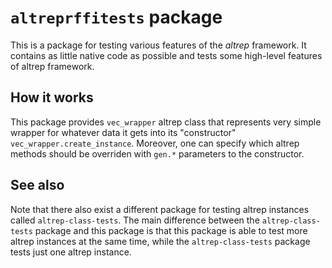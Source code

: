 # `altreprffitests` package
This is a package for testing various features of the *altrep* framework.
It contains as little native code as possible and tests some high-level features
of altrep framework.

## How it works
This package provides `vec_wrapper` altrep class that represents very simple
wrapper for whatever data it gets into its "constructor" `vec_wrapper.create_instance`.
Moreover, one can specify which altrep methods should be overriden with
`gen.*` parameters to the constructor.


## See also
Note that there also exist a different package for testing altrep instances
called `altrep-class-tests`.
The main difference between the `altrep-class-tests` package and this package
is that this package is able to test more altrep instances at the same time,
while the `altrep-class-tests` package tests just one altrep instance.
